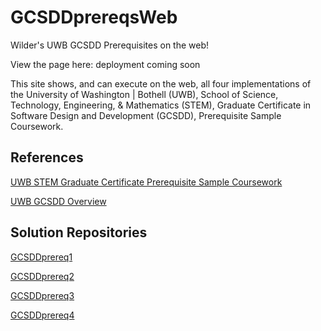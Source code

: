 # GCSDDprereqsWeb
Wilder's UWB GCSDD Prerequisites on the web!

View the page here: deployment coming soon

This site shows, and can execute on the web, all four implementations of the University of Washington | Bothell (UWB), School of Science, Technology, Engineering, & Mathematics (STEM), Graduate Certificate in Software Design and Development (GCSDD), Prerequisite Sample Coursework.

## References
[UWB STEM Graduate Certificate Prerequisite Sample Coursework](https://www.uwb.edu/stem/graduate/gcsdd/sample-coursework) 

[UWB GCSDD Overview](https://www.uwb.edu/stem/graduate/gcsdd)

## Solution Repositories
[GCSDDprereq1](https://github.com/Wilder101/GCSDDprereq1)

[GCSDDprereq2](https://github.com/Wilder101/GCSDDprereq2)

[GCSDDprereq3](https://github.com/Wilder101/GCSDDprereq3)

[GCSDDprereq4](https://github.com/Wilder101/GCSDDprereq4)
